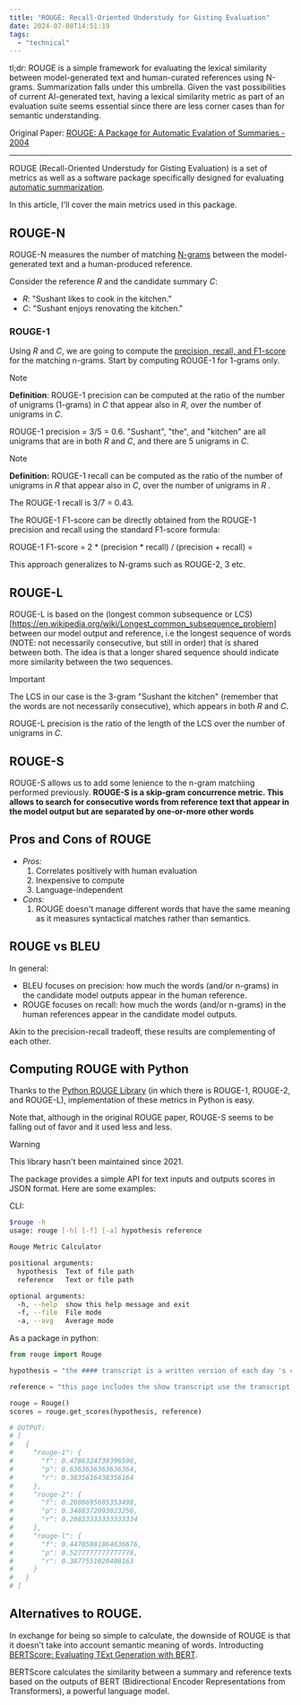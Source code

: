 ```yaml
---
title: "ROUGE: Recall-Oriented Understudy for Gisting Evaluation"
date: 2024-07-08T14:51:19
tags:
  - "technical"
---
```


tl;dr: ROUGE is a simple framework for evaluating the lexical similarity between model-generated text and human-curated references using N-grams. Summarization falls under this umbrella. Given the vast possibilities of current AI-generated text, having a lexical similarity metric as part of an evaluation suite seems essential since there are less corner cases than for semantic understanding.  

Original Paper: [ROUGE: A Package for Automatic Evalation of Summaries - 2004](https://aclanthology.org/W04-1013/)

---

ROUGE (Recall-Oriented Understudy for Gisting Evaluation) is a set of metrics as well as a software package specifically designed for evaluating [automatic summarization](https://en.wikipedia.org/wiki/Automatic_summarization). 

In this article, I'll cover the main metrics used in this package. 

## ROUGE-N
ROUGE-N measures the number of matching [N-grams](https://en.wikipedia.org/wiki/N-gram) between the model-generated text and a human-produced reference. 

Consider the reference *R* and the candidate summary *C*:
  - *R*: "Sushant likes to cook in the kitchen."
  - *C*: "Sushant enjoys renovating the kitchen."

### ROUGE-1
Using *R* and *C*, we are going to compute the [precision, recall, and F1-score](https://blog.exsilio.com/all/accuracy-precision-recall-f1-score-interpretation-of-performance-measures) for the matching n-grams. Start by computing ROUGE-1 for 1-grams only.


> [!NOTE]
> **Definition**: ROUGE-1 precision can be computed at the ratio of the number of unigrams (1-grams) in *C* that appear also in *R*, over the number of unigrams in *C*. 


ROUGE-1 precision = 3/5 = 0.6. "Sushant", "the", and "kitchen" are all unigrams that are in both *R* and *C*, and there are 5 unigrams in *C*.

> [!NOTE]
 > **Definition:**  ROUGE-1 recall can be computed as the ratio of the number of unigrams in *R*  that appear also in *C*, over the number of unigrams in *R* .

The ROUGE-1 recall is 3/7 = 0.43.

The ROUGE-1 F1-score can be directly obtained from the ROUGE-1 precision and recall using the standard F1-score formula:

ROUGE-1 F1-score = 2 * (precision * recall) / (precision + recall) = 

This approach generalizes to N-grams such as ROUGE-2, 3 etc.

## ROUGE-L
ROUGE-L is based on the (longest common subsequence or LCS)[https://en.wikipedia.org/wiki/Longest_common_subsequence_problem] between our model output and reference, i.e the longest sequence of words (NOTE: not necessarily consecutive, but still in order) that is shared between both. The idea is that a longer shared sequence should indicate more similarity between the two sequences. 

> [!IMPORTANT]
> The LCS in our case is the 3-gram "Sushant the kitchen" (remember that the words are not necessarily consecutive), which appears in both *R* and *C*. 

ROUGE-L precision is the ratio of the length of the LCS over the number of unigrams in *C*. 

## ROUGE-S
ROUGE-S allows us to add some lenience to the n-gram matchiing performed previously. **ROUGE-S is a skip-gram concurrence metric. This allows to search for consecutive words from reference text that appear in the model output but are separated by one-or-more other words**  

## Pros and Cons of ROUGE
- *Pros:*
  1. Correlates positively with human evaluation
  2. Inexpensive to compute
  3. Language-independent
- *Cons:*
  1. ROUGE doesn't manage different words that have the same meaning as it measures syntactical matches rather than semantics. 

## ROUGE vs BLEU
In general:
  - BLEU focuses on precision: how much the words (and/or n-grams) in the candidate model outputs appear in the human reference.
  - ROUGE focuses on recall: how much the words (and/or n-grams) in the human references appear in the candidate model outputs. 

Akin to the precision-recall tradeoff, these results are complementing of each other.

## Computing ROUGE with Python
Thanks to the [Python ROUGE Library](https://github.com/pltrdy/rouge) (in which there is ROUGE-1, ROUGE-2, and ROUGE-L), implementation of these metrics in Python is easy.

Note that, although in the original ROUGE paper, ROUGE-S seems to be falling out of favor and it used less and less.

> [!WARNING]
> This library hasn't been maintained since 2021. 

The package provides a simple API for text inputs and outputs scores in JSON format. Here are some examples:

CLI: 
```bash
$rouge -h
usage: rouge [-h] [-f] [-a] hypothesis reference

Rouge Metric Calculator

positional arguments:
  hypothesis  Text of file path
  reference   Text or file path

optional arguments:
  -h, --help  show this help message and exit
  -f, --file  File mode
  -a, --avg   Average mode
```

As a package in python:
```Python
from rouge import Rouge 

hypothesis = "the #### transcript is a written version of each day 's cnn student news program use this transcript to he    lp students with reading comprehension and vocabulary use the weekly newsquiz to test your knowledge of storie s you     saw on cnn student news"

reference = "this page includes the show transcript use the transcript to help students with reading comprehension and     vocabulary at the bottom of the page , comment for a chance to be mentioned on cnn student news . you must be a teac    her or a student age # # or older to request a mention on the cnn student news roll call . the weekly newsquiz tests     students ' knowledge of even ts in the news"

rouge = Rouge()
scores = rouge.get_scores(hypothesis, reference)

# OUTPUT:
# [
#   {
#     "rouge-1": {
#       "f": 0.4786324739396596,
#       "p": 0.6363636363636364,
#       "r": 0.3835616438356164
#     },
#     "rouge-2": {
#       "f": 0.2608695605353498,
#       "p": 0.3488372093023256,
#       "r": 0.20833333333333334
#     },
#     "rouge-l": {
#       "f": 0.44705881864636676,
#       "p": 0.5277777777777778,
#       "r": 0.3877551020408163
#     }
#   }
# ]

```

## Alternatives to ROUGE.
In exchange for being so simple to calculate, the downside of ROUGE is that it doesn't take into account semantic meaning of words. Introducting [BERTScore: Evaluating TExt Generation with BERT](https://arxiv.org/abs/1904.09675).

BERTScore calculates the similarity between a summary and reference texts based on the outputs of BERT (Bidirectional Encoder Representations from Transformers), a powerful language model.
